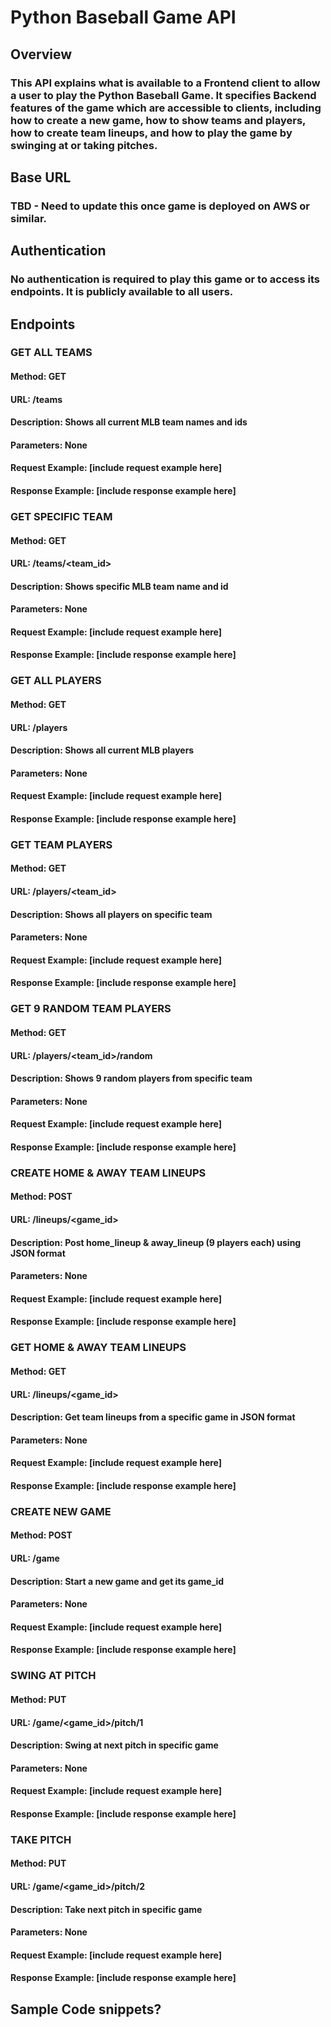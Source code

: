 # **Python Baseball Game API**

## **Overview**
### This API explains what is available to a Frontend client to allow a user to play the Python Baseball Game. It specifies Backend features of the game which are accessible to clients, including how to create a new game, how to show teams and players, how to create team lineups, and how to play the game by swinging at or taking pitches.

## **Base URL**
### TBD - Need to update this once game is deployed on AWS or similar.

## **Authentication**
### No authentication is required to play this game or to access its endpoints. It is publicly available to all users.

## **Endpoints**

### **GET ALL TEAMS**
#### **Method**: GET
#### **URL**: /teams
#### **Description**: Shows all current MLB team names and ids
#### **Parameters**: None
#### **Request Example**: [include request example here]
#### **Response Example**: [include response example here]

### **GET SPECIFIC TEAM**
#### **Method**: GET
#### **URL**: /teams/<team_id>
#### **Description**: Shows specific MLB team name and id
#### **Parameters**: None
#### **Request Example**: [include request example here]
#### **Response Example**: [include response example here]

### **GET ALL PLAYERS**
#### **Method**: GET
#### **URL**: /players
#### **Description**: Shows all current MLB players
#### **Parameters**: None
#### **Request Example**: [include request example here]
#### **Response Example**: [include response example here]

### **GET TEAM PLAYERS**
#### **Method**: GET
#### **URL**: /players/<team_id>
#### **Description**: Shows all players on specific team
#### **Parameters**: None
#### **Request Example**: [include request example here]
#### **Response Example**: [include response example here]

### **GET 9 RANDOM TEAM PLAYERS**
#### **Method**: GET
#### **URL**: /players/<team_id>/random
#### **Description**: Shows 9 random players from specific team
#### **Parameters**: None
#### **Request Example**: [include request example here]
#### **Response Example**: [include response example here]

### **CREATE HOME & AWAY TEAM LINEUPS**
#### **Method**: POST
#### **URL**: /lineups/<game_id>
#### **Description**: Post home_lineup & away_lineup (9 players each) using JSON format
#### **Parameters**: None
#### **Request Example**: [include request example here]
#### **Response Example**: [include response example here]

### **GET HOME & AWAY TEAM LINEUPS**
#### **Method**: GET
#### **URL**: /lineups/<game_id>
#### **Description**: Get team lineups from a specific game in JSON format
#### **Parameters**: None
#### **Request Example**: [include request example here]
#### **Response Example**: [include response example here]

### **CREATE NEW GAME**
#### **Method**: POST
#### **URL**: /game
#### **Description**: Start a new game and get its game_id
#### **Parameters**: None
#### **Request Example**: [include request example here]
#### **Response Example**: [include response example here]

### **SWING AT PITCH**
#### **Method**: PUT
#### **URL**: /game/<game_id>/pitch/1
#### **Description**: Swing at next pitch in specific game
#### **Parameters**: None
#### **Request Example**: [include request example here]
#### **Response Example**: [include response example here]

### **TAKE PITCH**
#### **Method**: PUT
#### **URL**: /game/<game_id>/pitch/2
#### **Description**: Take next pitch in specific game
#### **Parameters**: None
#### **Request Example**: [include request example here]
#### **Response Example**: [include response example here]

## Sample Code snippets?



